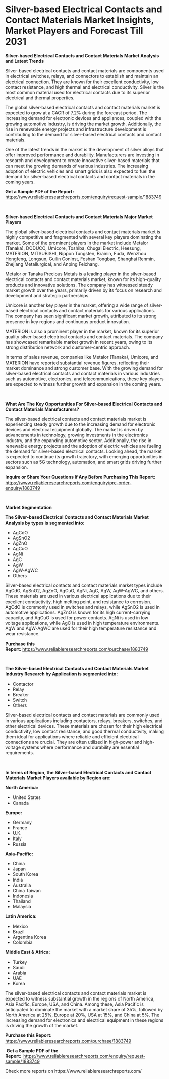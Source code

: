 <p><h1>Silver-based Electrical Contacts and Contact Materials Market Insights, Market Players and Forecast Till 2031</h1></p><p><strong>Silver-based Electrical Contacts and Contact Materials Market Analysis and Latest Trends</strong></p>
<p><p>Silver-based electrical contacts and contact materials are components used in electrical switches, relays, and connectors to establish and maintain an electrical connection. They are known for their excellent conductivity, low contact resistance, and high thermal and electrical conductivity. Silver is the most common material used for electrical contacts due to its superior electrical and thermal properties.</p><p>The global silver-based electrical contacts and contact materials market is expected to grow at a CAGR of 7.2% during the forecast period. The increasing demand for electronic devices and appliances, coupled with the growing automotive industry, is driving the market growth. Additionally, the rise in renewable energy projects and infrastructure development is contributing to the demand for silver-based electrical contacts and contact materials.</p><p>One of the latest trends in the market is the development of silver alloys that offer improved performance and durability. Manufacturers are investing in research and development to create innovative silver-based materials that can meet the growing demands of various industries. The increasing adoption of electric vehicles and smart grids is also expected to fuel the demand for silver-based electrical contacts and contact materials in the coming years.</p></p>
<p><strong>Get a Sample PDF of the Report:&nbsp;</strong> <a href="https://www.reliableresearchreports.com/enquiry/request-sample/1883749">https://www.reliableresearchreports.com/enquiry/request-sample/1883749</a></p>
<p>&nbsp;</p>
<p><strong>Silver-based Electrical Contacts and Contact Materials Major Market Players</strong></p>
<p><p>The global silver-based electrical contacts and contact materials market is highly competitive and fragmented with several key players dominating the market. Some of the prominent players in the market include Metalor (Tanaka), DODUCO, Umicore, Toshiba, Chugai Electric, Heesung, MATERION, MITSUBISHI, Nippon Tungsten, Brainin, Fuda, Wenzhou Hongfeng, Longsun, Guilin Coninst, Foshan Tongbao, Shanghai Renmin, Zhejiang Metallurgical, and Anping Feichang.</p><p>Metalor or Tanaka Precious Metals is a leading player in the silver-based electrical contacts and contact materials market, known for its high-quality products and innovative solutions. The company has witnessed steady market growth over the years, primarily driven by its focus on research and development and strategic partnerships.</p><p>Umicore is another key player in the market, offering a wide range of silver-based electrical contacts and contact materials for various applications. The company has seen significant market growth, attributed to its strong presence in key regions and continuous product innovation.</p><p>MATERION is also a prominent player in the market, known for its superior quality silver-based electrical contacts and contact materials. The company has showcased remarkable market growth in recent years, owing to its strong distribution network and customer-centric approach.</p><p>In terms of sales revenue, companies like Metalor (Tanaka), Umicore, and MATERION have reported substantial revenue figures, reflecting their market dominance and strong customer base. With the growing demand for silver-based electrical contacts and contact materials in various industries such as automotive, electronics, and telecommunications, these key players are expected to witness further growth and expansion in the coming years.</p></p>
<p>&nbsp;</p>
<p><strong>What Are The Key Opportunities For Silver-based Electrical Contacts and Contact Materials Manufacturers?</strong></p>
<p><p>The silver-based electrical contacts and contact materials market is experiencing steady growth due to the increasing demand for electronic devices and electrical equipment globally. The market is driven by advancements in technology, growing investments in the electronics industry, and the expanding automotive sector. Additionally, the rise in renewable energy projects and the adoption of electric vehicles are fueling the demand for silver-based electrical contacts. Looking ahead, the market is expected to continue its growth trajectory, with emerging opportunities in sectors such as 5G technology, automation, and smart grids driving further expansion.</p></p>
<p><strong>Inquire or Share Your Questions If Any Before Purchasing This Report:</strong> <a href="https://www.reliableresearchreports.com/enquiry/pre-order-enquiry/1883749">https://www.reliableresearchreports.com/enquiry/pre-order-enquiry/1883749</a></p>
<p>&nbsp;</p>
<p><strong>Market Segmentation</strong></p>
<p><strong>The Silver-based Electrical Contacts and Contact Materials Market Analysis by types is segmented into:</strong></p>
<p><ul><li>AgCdO</li><li>AgSnO2</li><li>AgZnO</li><li>AgCuO</li><li>AgNi</li><li>AgC</li><li>AgW</li><li>AgW-AgWC</li><li>Others</li></ul></p>
<p><p>Silver-based electrical contacts and contact materials market types include AgCdO, AgSnO2, AgZnO, AgCuO, AgNi, AgC, AgW, AgW-AgWC, and others. These materials are used in various electrical applications due to their excellent conductivity, high melting point, and resistance to corrosion. AgCdO is commonly used in switches and relays, while AgSnO2 is used in automotive applications. AgZnO is known for its high current-carrying capacity, and AgCuO is used for power contacts. AgNi is used in low voltage applications, while AgC is used in high temperature environments. AgW and AgW-AgWC are used for their high temperature resistance and wear resistance.</p></p>
<p><strong>Purchase this Report:&nbsp;</strong><a href="https://www.reliableresearchreports.com/purchase/1883749">https://www.reliableresearchreports.com/purchase/1883749</a></p>
<p>&nbsp;</p>
<p><strong>The Silver-based Electrical Contacts and Contact Materials Market Industry Research by Application is segmented into:</strong></p>
<p><ul><li>Contactor</li><li>Relay</li><li>Breaker</li><li>Switch</li><li>Others</li></ul></p>
<p><p>Silver-based electrical contacts and contact materials are commonly used in various applications including contactors, relays, breakers, switches, and other electrical devices. These materials are chosen for their high electrical conductivity, low contact resistance, and good thermal conductivity, making them ideal for applications where reliable and efficient electrical connections are crucial. They are often utilized in high-power and high-voltage systems where performance and durability are essential requirements.</p></p>
<p>&nbsp;</p>
<p><strong>In terms of Region, the Silver-based Electrical Contacts and Contact Materials Market Players available by Region are:</strong></p>
<p>
    <p> <strong> North America: </strong>
        <ul>
            <li>United States</li>
            <li>Canada</li>
        </ul>
        </p> 
    <p> <strong> Europe: </strong>
        <ul>
            <li>Germany</li>
            <li>France</li>
            <li>U.K.</li>
            <li>Italy</li>
            <li>Russia</li>
        </ul>
        </p> 
    <p> <strong> Asia-Pacific: </strong>
        <ul>
            <li>China</li>
            <li>Japan</li>
            <li>South Korea</li>
            <li>India</li>
            <li>Australia</li>
            <li>China Taiwan</li>
            <li>Indonesia</li>
            <li>Thailand</li>
            <li>Malaysia</li>
        </ul>
        </p> 
    <p> <strong> Latin America: </strong>
        <ul>
            <li>Mexico</li>
            <li>Brazil</li>
            <li>Argentina Korea</li>
            <li>Colombia</li>
        </ul>
        </p> 
    <p> <strong> Middle East & Africa: </strong>
        <ul>
            <li>Turkey</li>
            <li>Saudi</li>
            <li>Arabia</li>
            <li>UAE</li>
            <li>Korea</li>
        </ul>
    </p>
    </p>
<p><p>The silver-based electrical contacts and contact materials market is expected to witness substantial growth in the regions of North America, Asia Pacific, Europe, USA, and China. Among these, Asia Pacific is anticipated to dominate the market with a market share of 35%, followed by North America at 25%, Europe at 20%, USA at 15%, and China at 5%. The increasing demand for electronics and electrical equipment in these regions is driving the growth of the market.</p></p>
<p><strong>Purchase this Report: </strong><a href="https://www.reliableresearchreports.com/purchase/1883749">https://www.reliableresearchreports.com/purchase/1883749</a></p>
<p>&nbsp;<strong>Get a Sample PDF of the Report:&nbsp;&nbsp;</strong><a href="https://www.reliableresearchreports.com/enquiry/request-sample/1883749">https://www.reliableresearchreports.com/enquiry/request-sample/1883749</a></p>
<p><strong></strong></p>
<p>Check more reports on https://www.reliableresearchreports.com/</p>